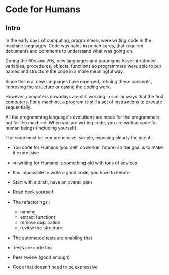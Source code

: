 # Code for Humans

## Intro

In the early days of computing, programmers were writing code in the machine languages.
Code was holes in punch cards, that required documents and comments to understand what was going on.

During the 60s and 70s, new languages and paradigms have introduced variables, procedures, objects,
functions so programmers were able to put names and structure the code in a more meaningful way.

Since this era, new languages have emerged, refining these concepts, improving the structure or
easing the coding work.

However, computers nowadays are still working in similar ways that the first computers.
For a machine, a program is still a set of instructions to execute sequentially. 

All the programming language's evolutions are made for the programmers, not for the machine. When
you are writing code, you are writing code for human beings (including yourself).

The code must be comprehensive, simple, exposing clearly the intent.


* You code for Humans (yourself, coworker, future) so the goal is to make it expressive

* => writing for Humans is something old with tons of advices

* It is impossible to write a good code, you have to iterate
* Start with a draft, have an overall plan
* Read back yourself
* The refactorings :
  * naming
  * extract functions
  * remove duplication
  * review the structure
* The automated tests are enabling that
* Tests are code too
* Peer review (good enough)

* Code that doesn't need to be expressive